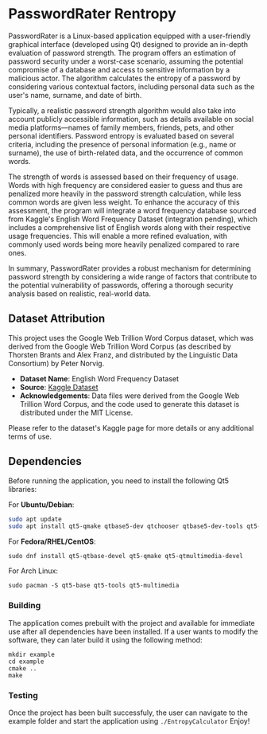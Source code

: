 # PasswordRater Rentropy

PasswordRater is a Linux-based application equipped with a user-friendly graphical interface (developed using Qt) designed to provide an in-depth evaluation of password strength. The program offers an estimation of password security under a worst-case scenario, assuming the potential compromise of a database and access to sensitive information by a malicious actor. The algorithm calculates the entropy of a password by considering various contextual factors, including personal data such as the user's name, surname, and date of birth.

Typically, a realistic password strength algorithm would also take into account publicly accessible information, such as details available on social media platforms—names of family members, friends, pets, and other personal identifiers. Password entropy is evaluated based on several criteria, including the presence of personal information (e.g., name or surname), the use of birth-related data, and the occurrence of common words.

The strength of words is assessed based on their frequency of usage. Words with high frequency are considered easier to guess and thus are penalized more heavily in the password strength calculation, while less common words are given less weight. To enhance the accuracy of this assessment, the program will integrate a word frequency database sourced from Kaggle's English Word Frequency Dataset (integration pending), which includes a comprehensive list of English words along with their respective usage frequencies. This will enable a more refined evaluation, with commonly used words being more heavily penalized compared to rare ones.

In summary, PasswordRater provides a robust mechanism for determining password strength by considering a wide range of factors that contribute to the potential vulnerability of passwords, offering a thorough security analysis based on realistic, real-world data.

## Dataset Attribution

This project uses the Google Web Trillion Word Corpus dataset, which was derived from the Google Web Trillion Word Corpus (as described by Thorsten Brants and Alex Franz, and distributed by the Linguistic Data Consortium) by Peter Norvig. 

- **Dataset Name**: English Word Frequency Dataset
- **Source**: [Kaggle Dataset](https://www.kaggle.com/datasets/rtatman/english-word-frequency)
- **Acknowledgements**: Data files were derived from the Google Web Trillion Word Corpus, and the code used to generate this dataset is distributed under the MIT License.

Please refer to the dataset's Kaggle page for more details or any additional terms of use.


## Dependencies
Before running the application, you need to install the following Qt5 libraries:

For **Ubuntu/Debian**:

```bash
sudo apt update
sudo apt install qt5-qmake qtbase5-dev qtchooser qtbase5-dev-tools qt5-qmake qt5-qtmultimedia qtbase5-dev qt5-qtmultimedia-dev
```

For **Fedora/RHEL/CentOS**:

```
sudo dnf install qt5-qtbase-devel qt5-qmake qt5-qtmultimedia-devel
```

For Arch Linux:

```
sudo pacman -S qt5-base qt5-tools qt5-multimedia
```


### Building
The application comes prebuilt with the project and available for immediate use after all dependencies have been installed. If a user wants to modify the software, they can later build it using the following method:
```
mkdir example
cd example
cmake ..
make
```

### Testing
Once the project has been built successfuly, the user can navigate to the example folder and start the application using ```./EntropyCalculator```
Enjoy!
